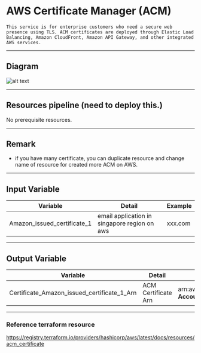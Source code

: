 # AWS Certificate Manager (ACM)
    This service is for enterprise customers who need a secure web presence using TLS. ACM certificates are deployed through Elastic Load Balancing, Amazon CloudFront, Amazon API Gateway, and other integrated AWS services.

----
## Diagram
![alt text](KBTG-Terraform-diagram-2.ACM.drawio.png)

----
## Resources pipeline (need to deploy this.)
No prerequisite resources. 

----
## Remark
* if you have many certificate, you can duplicate resource and change name of resource for created more ACM on AWS.

----
## Input Variable
Variable | Detail | Example |
----- | ----- | ----- |
Amazon_issued_certificate_1 | email application in singapore region on aws | xxx.com |

----
## Output Variable
Variable | Detail | Example |
----- | ----- | ----- |
Certificate_Amazon_issued_certificate_1_Arn | ACM Certificate Arn | arn:aws:acm:**region**: **AccountID**:certificate/**ID** |

----
### Reference terraform resource
https://registry.terraform.io/providers/hashicorp/aws/latest/docs/resources/acm_certificate